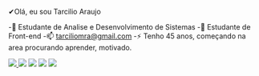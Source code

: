 ✔Olá, eu sou Tarcilio Araujo

-🌱 Estudante de Analise e Desenvolvimento de Sistemas 
-🌱 Estudante de Front-end
-📫 tarciliomra@gmail.com
-⚡ Tenho 45 anos, começando na area procurando aprender, motivado.


 <a href="https://www.linkedin.com/in/tarcilio-araujo-308a13111/" target="_blank"><img src="https://img.shields.io/badge/-LinkedIn-%230077B5?style=for-the-badge&logo=linkedin&logoColor=white" target="_blank"> </a> 
     <a href="**https://www.youtube.com/channel/UCBbs7eAny-BzclpLevKyyKw**" target="_blank"><img src="https://img.shields.io/badge/-Instagram-%23E4405F?style=for-the-badge&logo=instagram&logoColor=white" target="_blank"></a> <a href="https://www.youtube.com/channel/UC_-uuuZbY0AAt9CViNzvc-Q" target="_blank"><img src="https://img.shields.io/badge/YouTube-FF0000?style=for-the-badge&logo=youtube&logoColor=white" target="_blank"></a>
 <a href="https://discord.gg/pDbY76q8Qf" target="_blank"><img src="https://img.shields.io/badge/Discord-7289DA?style=for-the-badge&logo=discord&logoColor=white" target="_blank"></a> 
 <a href = "mailto:contatorafaballerini@gmail.com"><img src="https://img.shields.io/badge/-Gmail-%23333?style=for-the-badge&logo=gmail&logoColor=white" target="_blank"></a>
 
